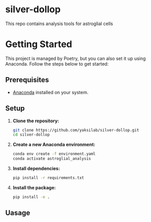 # silver-dollop
This repo contains analysis tools for astroglial cells 



# Getting Started

This project is managed by Poetry, but you can also set it up using Anaconda. Follow the steps below to get started:

## Prerequisites

- [Anaconda](https://www.anaconda.com/products/distribution) installed on your system.

## Setup

1. **Clone the repository:**

    ```sh
    git clone https://github.com/yaksilab/silver-dollop.git
    cd silver-dollop
    ```

2. **Create a new Anaconda environment:**

    ```sh
    conda env create -f environment.yaml
    conda activate astroglial_analysis
    ```

3. **Install dependencies:**

    ```sh
    pip install -r requirements.txt
    ```
4. **Install the package:**

    ```sh
    pip install -e .
    ```
## Uasage


